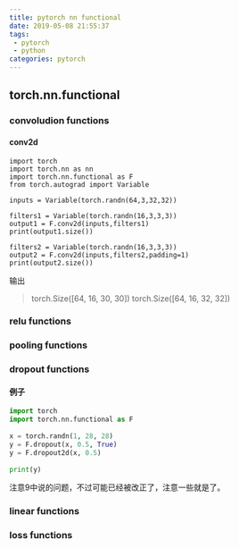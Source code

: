 ```yaml
---
title: pytorch nn functional
date: 2019-05-08 21:55:37
tags:
 - pytorch
 - python
categories: pytorch
---
```


## torch.nn.functional

### convoludion functions
#### conv2d
```
import torch
import torch.nn as nn
import torch.nn.functional as F
from torch.autograd import Variable

inputs = Variable(torch.randn(64,3,32,32))

filters1 = Variable(torch.randn(16,3,3,3))
output1 = F.conv2d(inputs,filters1)
print(output1.size())

filters2 = Variable(torch.randn(16,3,3,3))
output2 = F.conv2d(inputs,filters2,padding=1)
print(output2.size())
```
输出
> torch.Size([64, 16, 30, 30])
torch.Size([64, 16, 32, 32])

### relu functions

### pooling functions
### dropout functions
#### 例子
``` python
import torch
import torch.nn.functional as F
 
x = torch.randn(1, 28, 28)
y = F.dropout(x, 0.5, True)
y = F.dropout2d(x, 0.5)
 
print(y)
```
注意$9$中说的问题，不过可能已经被改正了，注意一些就是了。

### linear functions
### loss functions


